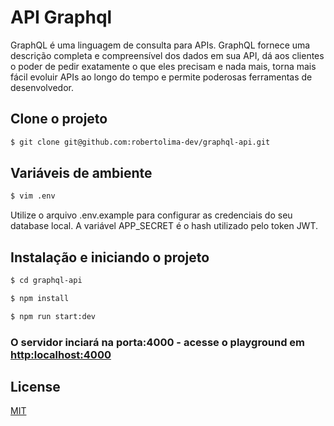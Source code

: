 # API Graphql
GraphQL é uma linguagem de consulta para APIs. GraphQL fornece uma descrição completa e compreensível dos dados em sua API, dá aos clientes o poder de pedir exatamente o que eles precisam e nada mais, torna mais fácil evoluir APIs ao longo do tempo e permite poderosas ferramentas de desenvolvedor.

## Clone o projeto
```bash
$ git clone git@github.com:robertolima-dev/graphql-api.git
```

## Variáveis de ambiente
```bash
$ vim .env
```

Utilize o arquivo .env.example para configurar as credenciais do seu database local. A variável APP_SECRET é o hash utilizado pelo token JWT.

## Instalação e iniciando o projeto
```bash
$ cd graphql-api
```
```bash
$ npm install
```
```bash
$ npm run start:dev
```

### O servidor inciará na porta:4000 - acesse o playground em <http:localhost:4000> 


## License
[MIT](https://choosealicense.com/licenses/mit/)
